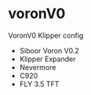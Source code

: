 # voronV0
VoronV0 Klipper config
* Siboor Voron V0.2
* Klipper Expander
* Nevermore
* C920
* FLY 3.5 TFT

